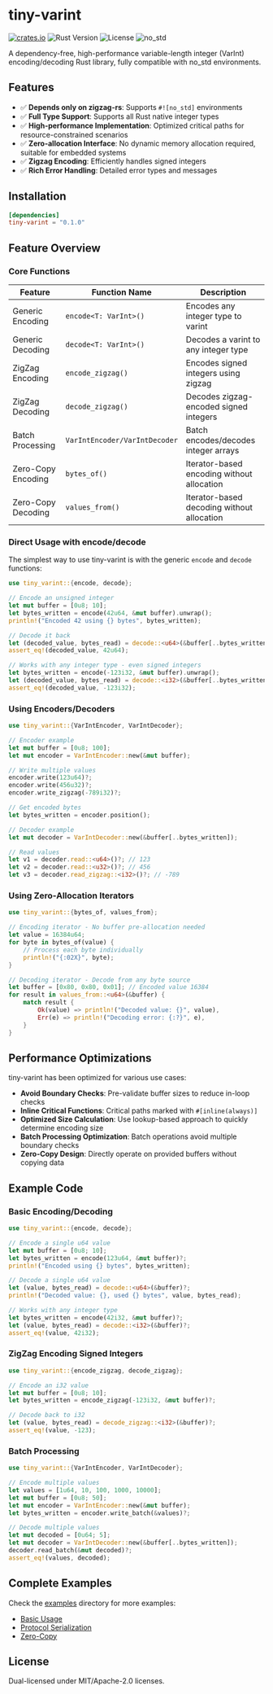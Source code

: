 # tiny-varint
[![crates.io](https://img.shields.io/crates/v/tiny-varint.svg)](https://crates.io/crates/tiny-varint)
![Rust Version](https://img.shields.io/badge/rust-stable-brightgreen.svg)
![License](https://img.shields.io/badge/license-MIT%2FApache--2.0-blue.svg)
![no_std](https://img.shields.io/badge/no__std-compatible-orange.svg)

A dependency-free, high-performance variable-length integer (VarInt) encoding/decoding Rust library, fully compatible with no_std environments.

## Features

- ✅ **Depends only on zigzag-rs**: Supports `#![no_std]` environments
- ✅ **Full Type Support**: Supports all Rust native integer types
- ✅ **High-performance Implementation**: Optimized critical paths for resource-constrained scenarios
- ✅ **Zero-allocation Interface**: No dynamic memory allocation required, suitable for embedded systems
- ✅ **Zigzag Encoding**: Efficiently handles signed integers
- ✅ **Rich Error Handling**: Detailed error types and messages

## Installation

```toml
[dependencies]
tiny-varint = "0.1.0"
```

## Feature Overview

### Core Functions

| Feature | Function Name | Description |
|---------|---------------|-------------|
| Generic Encoding | `encode<T: VarInt>()` | Encodes any integer type to varint |
| Generic Decoding | `decode<T: VarInt>()` | Decodes a varint to any integer type |
| ZigZag Encoding | `encode_zigzag()` | Encodes signed integers using zigzag |
| ZigZag Decoding | `decode_zigzag()` | Decodes zigzag-encoded signed integers |
| Batch Processing | `VarIntEncoder/VarIntDecoder` | Batch encodes/decodes integer arrays |
| Zero-Copy Encoding | `bytes_of()` | Iterator-based encoding without allocation |
| Zero-Copy Decoding | `values_from()` | Iterator-based decoding without allocation |

### Direct Usage with encode/decode

The simplest way to use tiny-varint is with the generic `encode` and `decode` functions:

```rust
use tiny_varint::{encode, decode};

// Encode an unsigned integer
let mut buffer = [0u8; 10];
let bytes_written = encode(42u64, &mut buffer).unwrap();
println!("Encoded 42 using {} bytes", bytes_written);

// Decode it back
let (decoded_value, bytes_read) = decode::<u64>(&buffer[..bytes_written]).unwrap();
assert_eq!(decoded_value, 42u64);

// Works with any integer type - even signed integers
let bytes_written = encode(-123i32, &mut buffer).unwrap();
let (decoded_value, bytes_read) = decode::<i32>(&buffer[..bytes_written]).unwrap();
assert_eq!(decoded_value, -123i32);
```

### Using Encoders/Decoders

```rust
use tiny_varint::{VarIntEncoder, VarIntDecoder};

// Encoder example
let mut buffer = [0u8; 100];
let mut encoder = VarIntEncoder::new(&mut buffer);

// Write multiple values
encoder.write(123u64)?;
encoder.write(456u32)?;
encoder.write_zigzag(-789i32)?;

// Get encoded bytes
let bytes_written = encoder.position();

// Decoder example
let mut decoder = VarIntDecoder::new(&buffer[..bytes_written]);

// Read values
let v1 = decoder.read::<u64>()?; // 123
let v2 = decoder.read::<u32>()?; // 456
let v3 = decoder.read_zigzag::<i32>()?; // -789
```

### Using Zero-Allocation Iterators

```rust
use tiny_varint::{bytes_of, values_from};

// Encoding iterator - No buffer pre-allocation needed
let value = 16384u64;
for byte in bytes_of(value) {
    // Process each byte individually
    println!("{:02X}", byte);
}

// Decoding iterator - Decode from any byte source
let buffer = [0x80, 0x80, 0x01]; // Encoded value 16384
for result in values_from::<u64>(&buffer) {
    match result {
        Ok(value) => println!("Decoded value: {}", value),
        Err(e) => println!("Decoding error: {:?}", e),
    }
}
```

## Performance Optimizations

tiny-varint has been optimized for various use cases:

- **Avoid Boundary Checks**: Pre-validate buffer sizes to reduce in-loop checks
- **Inline Critical Functions**: Critical paths marked with `#[inline(always)]`
- **Optimized Size Calculation**: Use lookup-based approach to quickly determine encoding size
- **Batch Processing Optimization**: Batch operations avoid multiple boundary checks
- **Zero-Copy Design**: Directly operate on provided buffers without copying data


## Example Code

### Basic Encoding/Decoding

```rust
use tiny_varint::{encode, decode};

// Encode a single u64 value
let mut buffer = [0u8; 10];
let bytes_written = encode(123u64, &mut buffer)?;
println!("Encoded using {} bytes", bytes_written);

// Decode a single u64 value
let (value, bytes_read) = decode::<u64>(&buffer)?;
println!("Decoded value: {}, used {} bytes", value, bytes_read);

// Works with any integer type
let bytes_written = encode(42i32, &mut buffer)?;
let (value, bytes_read) = decode::<i32>(&buffer)?;
assert_eq!(value, 42i32);
```

### ZigZag Encoding Signed Integers

```rust
use tiny_varint::{encode_zigzag, decode_zigzag};

// Encode an i32 value
let mut buffer = [0u8; 10];
let bytes_written = encode_zigzag(-123i32, &mut buffer)?;

// Decode back to i32
let (value, bytes_read) = decode_zigzag::<i32>(&buffer)?;
assert_eq!(value, -123);
```

### Batch Processing

```rust
use tiny_varint::{VarIntEncoder, VarIntDecoder};

// Encode multiple values
let values = [1u64, 10, 100, 1000, 10000];
let mut buffer = [0u8; 50];
let mut encoder = VarIntEncoder::new(&mut buffer);
let bytes_written = encoder.write_batch(&values)?;

// Decode multiple values
let mut decoded = [0u64; 5];
let mut decoder = VarIntDecoder::new(&buffer[..bytes_written]);
decoder.read_batch(&mut decoded)?;
assert_eq!(values, decoded);
```

## Complete Examples

Check the [examples](./examples) directory for more examples:

- [Basic Usage](./examples/basic_usage.rs)
- [Protocol Serialization](./examples/protocol_serialization.rs)
- [Zero-Copy](./examples/zero_copy.rs)

## License

Dual-licensed under MIT/Apache-2.0 licenses. 